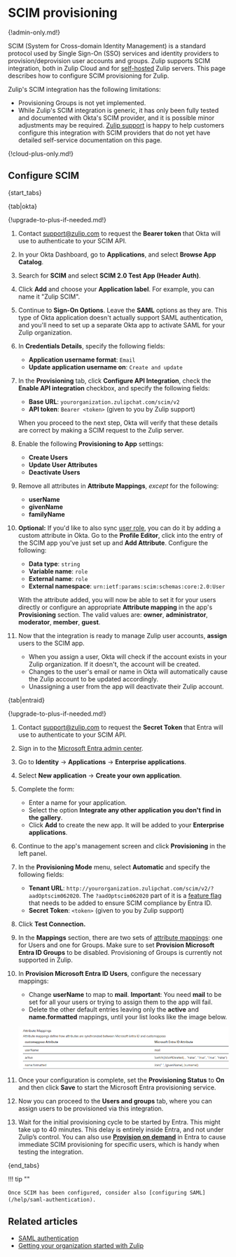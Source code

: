# SCIM provisioning

{!admin-only.md!}

SCIM (System for Cross-domain Identity Management) is a standard
protocol used by Single Sign-On (SSO) services and identity providers
to provision/deprovision user accounts and groups. Zulip supports SCIM
integration, both in Zulip Cloud and for [self-hosted](/self-hosting/)
Zulip servers.  This page describes how to configure SCIM provisioning
for Zulip.

Zulip's SCIM integration has the following limitations:

* Provisioning Groups is not yet implemented.
* While Zulip's SCIM integration is generic, it has only been
  fully tested and documented with Okta's SCIM provider, and it is
  possible minor adjustments may be required. [Zulip
  support](/help/contact-support) is happy to help customers configure
  this integration with SCIM providers that do not yet have detailed
  self-service documentation on this page.

{!cloud-plus-only.md!}

## Configure SCIM

{start_tabs}

{tab|okta}

{!upgrade-to-plus-if-needed.md!}

1.  Contact [support@zulip.com](mailto:support@zulip.com) to request the
    **Bearer token** that Okta will use to authenticate to your SCIM API.

1. In your Okta Dashboard, go to **Applications**, and select
   **Browse App Catalog**.

1. Search for **SCIM** and select **SCIM 2.0 Test App (Header Auth)**.

1. Click **Add** and choose your **Application label**. For example, you can
   name it "Zulip SCIM".

1. Continue to **Sign-On Options**. Leave the **SAML** options as they are.
   This type of Okta application doesn't actually support SAML authentication,
   and you'll need to set up a separate Okta app to activate SAML for your Zulip
   organization.

1. In **Credentials Details**, specify the following fields:
     * **Application username format**: `Email`
     * **Update application username on**: `Create and update`

1. In the **Provisioning** tab, click **Configure API Integration**, check the
   **Enable API integration** checkbox, and specify the following fields:
     * **Base URL**: `yourorganization.zulipchat.com/scim/v2`
     * **API token**: `Bearer <token>` (given to you by Zulip support)

    When you proceed to the next step, Okta will verify that these details are
    correct by making a SCIM request to the Zulip server.

1. Enable the following **Provisioning to App** settings:
     * **Create Users**
     * **Update User Attributes**
     * **Deactivate Users**

1. Remove all attributes in **Attribute Mappings**, _except_ for the following:
     * **userName**
     * **givenName**
     * **familyName**

1. **Optional:** If you'd like to also sync [user role](/help/roles-and-permissions),
   you can do it by adding a custom attribute in Okta. Go to the **Profile Editor**,
   click into the entry of the SCIM app you've just set up and **Add Attribute**.
   Configure the following:
    * **Data type**: `string`
    * **Variable name**: `role`
    * **External name**: `role`
    * **External namespace**: `urn:ietf:params:scim:schemas:core:2.0:User`

    With the attribute added, you will now be able to set it for your users directly
    or configure an appropriate **Attribute mapping** in the app's **Provisioning**
    section.
    The valid values are: **owner**, **administrator**, **moderator**, **member**, **guest**.

1. Now that the integration is ready to manage Zulip user accounts, **assign**
   users to the SCIM app.
     * When you assign a user, Okta will check if the account exists in your
       Zulip organization. If it doesn't, the account will be created.
     * Changes to the user's email or name in Okta will automatically cause the
       Zulip account to be updated accordingly.
     * Unassigning a user from the app will deactivate their Zulip account.

{tab|entraid}

{!upgrade-to-plus-if-needed.md!}

1. Contact [support@zulip.com](mailto:support@zulip.com) to request the
   **Secret Token** that Entra will use to authenticate to your SCIM API.

1. Sign in to the [Microsoft Entra admin center](https://entra.microsoft.com/).

1. Go to **Identity** -> **Applications** -> **Enterprise applications**.

1. Select **New application** -> **Create your own application**.

1. Complete the form:
    * Enter a name for your application.
    * Select the option **Integrate any other application you don't find in the gallery**.
    * Click **Add** to create the new app. It will be added to your **Enterprise applications**.

1. Continue to the app's management screen and click **Provisioning** in the left panel.

1. In the **Provisioning Mode** menu, select **Automatic**  and specify the following fields:
    * **Tenant URL**: `http://yourorganization.zulipchat.com/scim/v2/?aadOptscim062020`.
      The `?aadOptscim062020` part of it is a [feature flag][feature-flag]
      that needs to be added to ensure SCIM compliance by Entra ID.
    * **Secret Token**: `<token>` (given to you by Zulip support)

1. Click **Test Connection.**

1. In the **Mappings** section, there are two sets of [attribute
   mappings][attribute-mappings]: one for Users and one for
   Groups. Make sure to set **Provision Microsoft Entra ID Groups** to
   be disabled. Provisioning of Groups is currently not supported in
   Zulip.

1. In **Provision Microsoft Entra ID Users**, configure the necessary mappings:

    * Change **userName** to map to **mail**. **Important**: You need
      **mail** to be set for all your users or trying to assign them
      to the app will fail.
    * Delete the other default entries leaving only the **active** and
      **name.formatted** mappings, until your list looks like the
      image below.

    ![Attribute Mappings](/static/images/help/entraid-scim-mappings.png)


1. Once your configuration is complete, set the **Provisioning
   Status** to **On** and then click **Save** to start the Microsoft
   Entra provisioning service.

1. Now you can proceed to the **Users and groups** tab, where you can
   assign users to be provisioned via this integration.

1. Wait for the initial provisioning cycle to be started by
   Entra. This might take up to 40 minutes. This delay is entirely
   inside Entra, and not under Zulip’s control. You can also use
   [**Provision on demand**][provision-on-demand] in Entra to cause
   immediate SCIM provisioning for specific users, which is handy when
   testing the integration.

{end_tabs}

[attribute-mappings]: https://learn.microsoft.com/en-us/entra/identity/app-provisioning/customize-application-attributes
[feature-flag]: https://learn.microsoft.com/en-us/entra/identity/app-provisioning/application-provisioning-config-problem-scim-compatibility#flags-to-alter-the-scim-behavior
[provision-on-demand]: https://learn.microsoft.com/en-us/entra/identity/app-provisioning/provision-on-demand

!!! tip ""

    Once SCIM has been configured, consider also [configuring SAML](/help/saml-authentication).

## Related articles

* [SAML authentication](/help/saml-authentication)
* [Getting your organization started with Zulip](/help/getting-your-organization-started-with-zulip)
